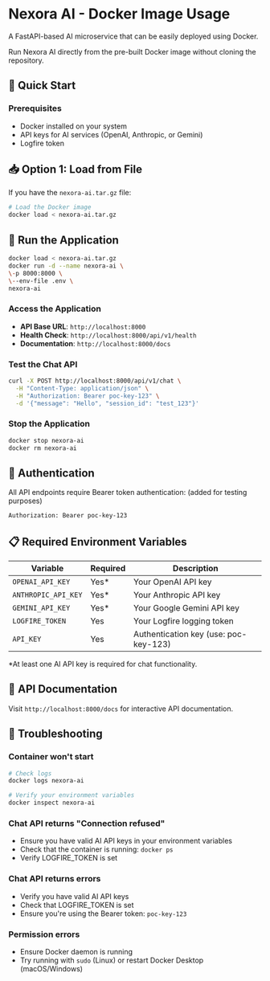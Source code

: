 # Nexora AI - Docker Image Usage

A FastAPI-based AI microservice that can be easily deployed using Docker.

Run Nexora AI directly from the pre-built Docker image without cloning the repository.

## 🚀 Quick Start

### Prerequisites

- Docker installed on your system
- API keys for AI services (OpenAI, Anthropic, or Gemini)
- Logfire token

## 📥 Option 1: Load from File

If you have the `nexora-ai.tar.gz` file:

```bash
# Load the Docker image
docker load < nexora-ai.tar.gz
```

## 🚀 Run the Application

```bash
docker load < nexora-ai.tar.gz
docker run -d --name nexora-ai \
\-p 8000:8000 \
\--env-file .env \
nexora-ai
```

### Access the Application

- **API Base URL**: `http://localhost:8000`
- **Health Check**: `http://localhost:8000/api/v1/health`
- **Documentation**: `http://localhost:8000/docs`

### Test the Chat API

```bash
curl -X POST http://localhost:8000/api/v1/chat \
  -H "Content-Type: application/json" \
  -H "Authorization: Bearer poc-key-123" \
  -d '{"message": "Hello", "session_id": "test_123"}'
```

### Stop the Application

```bash
docker stop nexora-ai
docker rm nexora-ai
```

## 🔑 Authentication

All API endpoints require Bearer token authentication: (added for testing purposes)

```bash
Authorization: Bearer poc-key-123
```

## 📋 Required Environment Variables

| Variable            | Required | Description                           |
| ------------------- | -------- | ------------------------------------- |
| `OPENAI_API_KEY`    | Yes\*    | Your OpenAI API key                   |
| `ANTHROPIC_API_KEY` | Yes\*    | Your Anthropic API key                |
| `GEMINI_API_KEY`    | Yes\*    | Your Google Gemini API key            |
| `LOGFIRE_TOKEN`     | Yes      | Your Logfire logging token            |
| `API_KEY`           | Yes      | Authentication key (use: poc-key-123) |

\*At least one AI API key is required for chat functionality.

## 📖 API Documentation

Visit `http://localhost:8000/docs` for interactive API documentation.

## 🐛 Troubleshooting

### Container won't start

```bash
# Check logs
docker logs nexora-ai

# Verify your environment variables
docker inspect nexora-ai
```

### Chat API returns "Connection refused"

- Ensure you have valid AI API keys in your environment variables
- Check that the container is running: `docker ps`
- Verify LOGFIRE_TOKEN is set

### Chat API returns errors

- Verify you have valid AI API keys
- Check that LOGFIRE_TOKEN is set
- Ensure you're using the Bearer token: `poc-key-123`

### Permission errors

- Ensure Docker daemon is running
- Try running with `sudo` (Linux) or restart Docker Desktop (macOS/Windows)
